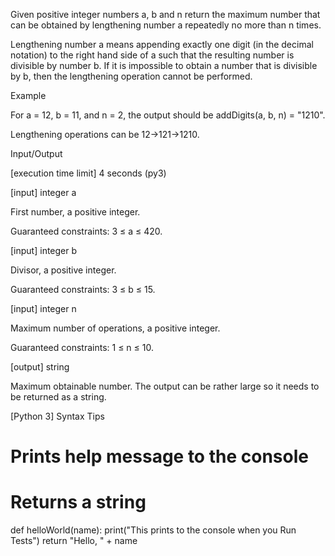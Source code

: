 Given positive integer numbers a, b and n return the maximum number that can be obtained by lengthening number a repeatedly no more than n times.

Lengthening number a means appending exactly one digit (in the decimal notation) to the right hand side of a such that the resulting number is divisible by number b. If it is impossible to obtain a number that is divisible by b, then the lengthening operation cannot be performed.

Example

For a = 12, b = 11, and n = 2, the output should be
addDigits(a, b, n) = "1210".

Lengthening operations can be 12->121->1210.

Input/Output

[execution time limit] 4 seconds (py3)

[input] integer a

First number, a positive integer.

Guaranteed constraints:
3 ≤ a ≤ 420.

[input] integer b

Divisor, a positive integer.

Guaranteed constraints:
3 ≤ b ≤ 15.

[input] integer n

Maximum number of operations, a positive integer.

Guaranteed constraints:
1 ≤ n ≤ 10.

[output] string

Maximum obtainable number. The output can be rather large so it needs to be returned as a string.

[Python 3] Syntax Tips

# Prints help message to the console
# Returns a string
def helloWorld(name):
    print("This prints to the console when you Run Tests")
    return "Hello, " + name
